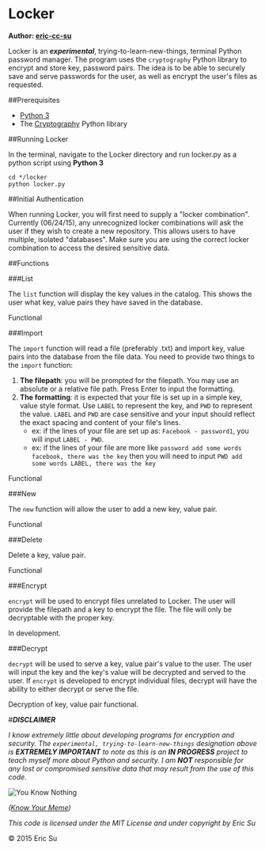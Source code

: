 Locker
===
**Author: [eric-cc-su](https://github.com/eric-cc-su)**

Locker is an ***experimental***, trying-to-learn-new-things, terminal Python password manager. The program uses the `cryptography` Python library to encrypt and store key, password pairs. The idea is to be able to securely save and serve passwords for the user, as well as encrypt the user's files as requested.

##Prerequisites

- [Python 3](https://www.python.org/)
- The [Cryptography](https://cryptography.io/en/latest/) Python library

##Running Locker

In the terminal, navigate to the Locker directory and run locker.py as a python script using **Python 3**

	cd */locker
	python locker.py

##Initial Authentication

When running Locker, you will first need to supply a "locker combination". Currently (06/24/15), any unrecognized locker combinations will ask the user if they wish to create a new repository. This allows users to have multiple, isolated "databases". Make sure you are using the correct locker combination to access the desired sensitive data.

##Functions

###List

The `list` function will display the key values in the catalog. This shows the user what key, value pairs they have saved in the database.

Functional

###Import

The `import` function will read a file (preferably .txt) and import key, value pairs into the database from the file data. You need to provide two things to the `import` function:

1. **The filepath**: you will be prompted for the filepath. You may use an absolute or a relative file path. Press Enter to input the formatting.
2. **The formatting**: it is expected that your file is set up in a simple key, value style format. Use `LABEL` to represent the key, and `PWD` to represent the value. `LABEL` and `PWD` are case sensitive and your input should reflect the exact spacing and content of your file's lines.
	- ex: if the lines of your file are set up as: `Facebook - password1`, you will input `LABEL - PWD`.
	- ex: if the lines of your file are more like `password add some words facebook, there was the key` then you will need to input `PWD add some words LABEL, there was the key`

Functional

###New

The `new` function will allow the user to add a new key, value pair.

Functional

###Delete

Delete a key, value pair.

Functional

###Encrypt

`encrypt` will be used to encrypt files unrelated to Locker. The user will provide the filepath and a key to encrypt the file. The file will only be decryptable with the proper key.

In development.


###Decrypt

`decrypt` will be used to serve a key, value pair's value to the user. The user will input the key and the key's value will be decrypted and served to the user. If `encrypt` is developed to encrypt individual files, decrypt will have the ability to either decrypt or serve the file.

Decryption of key, value pair functional.

#***DISCLAIMER***

*I know extremely little about developing programs for encryption and security. The `experimental, trying-to-learn-new-things` designation above is* ***EXTREMELY IMPORTANT*** *to note as this is an* ***IN PROGRESS*** *project to teach myself more about Python and security. I am* ***NOT*** *responsible for any lost or compromised sensitive data that may result from the use of this code.*

![You Know Nothing](http://i3.kym-cdn.com/photos/images/newsfeed/000/527/985/04f.gif)

*([Know Your Meme](http://knowyourmeme.com/memes/you-know-nothing-jon-snow))*

*This code is licensed under the MIT License and under copyright by Eric Su*

&copy; 2015 Eric Su

